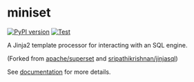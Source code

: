 # miniset

[![PyPI version](https://badge.fury.io/py/mini-set.svg)](https://badge.fury.io/py/mini-set)
[![Test](https://github.com/ninoseki/miniset/actions/workflows/test.yml/badge.svg)](https://github.com/ninoseki/miniset/actions/workflows/test.yml)

A Jinja2 template processor for interacting with an SQL engine.

(Forked from [apache/superset](https://github.com/apache/superset) and [sripathikrishnan/jinjasql](https://github.com/sripathikrishnan/jinjasql/))

See [documentation](https://ninoseki.github.io/miniset/) for more details.
